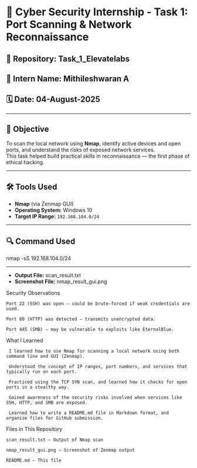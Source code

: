 # 🚨 Cyber Security Internship - Task 1: Port Scanning & Network Reconnaissance

## 📁 Repository: Task_1_Elevatelabs  
## 👤 Intern Name: Mithileshwaran A
## 🗓️ Date: 04-August-2025

---

## 🎯 Objective

To scan the local network using **Nmap**, identify active devices and open ports, and understand the risks of exposed network services.  
This task helped build practical skills in reconnaissance — the first phase of ethical hacking.

---

## 🛠 Tools Used

- **Nmap** (via Zenmap GUI)
- **Operating System:** Windows 10
- **Target IP Range:** `192.168.104.0/24`

---

## 🔍 Command Used


nmap -sS 192.168.104.0/24

---

- **Output File:** scan_result.txt
- **Screenshot File:** nmap_result_gui.png
  

 Security Observations

    Port 22 (SSH) was open – could be brute-forced if weak credentials are used.

    Port 80 (HTTP) was detected – transmits unencrypted data.

    Port 445 (SMB) – may be vulnerable to exploits like EternalBlue.

 What I Learned

     I learned how to use Nmap for scanning a local network using both command line and GUI (Zenmap).

     Understood the concept of IP ranges, port numbers, and services that typically run on each port.

     Practiced using the TCP SYN scan, and learned how it checks for open ports in a stealthy way.

     Gained awareness of the security risks involved when services like SSH, HTTP, and SMB are exposed.

     Learned how to write a README.md file in Markdown format, and organize files for GitHub submission.

 Files in This Repository

    scan_result.txt – Output of Nmap scan

    nmap_result_gui.png – Screenshot of Zenmap output

    README.md – This file


